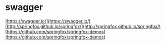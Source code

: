# swagger

[https://swagger.io/](https://swagger.io/)
[http://springfox.github.io/springfox/](http://springfox.github.io/springfox/)
[https://github.com/springfox/springfox-demos](https://github.com/springfox/springfox-demos)
